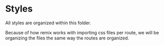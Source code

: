 # Styles

All styles are organized within this folder.

Because of how remix works with importing css files per route, we will be organizing the files the same way the routes are organized.
